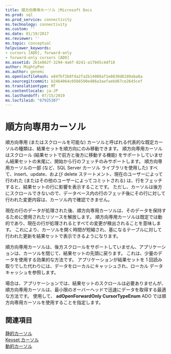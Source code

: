 ```yaml
---
title: 順方向専用カーソル |Microsoft Docs
ms.prod: sql
ms.prod_service: connectivity
ms.technology: connectivity
ms.custom: ''
ms.date: 01/19/2017
ms.reviewer: ''
ms.topic: conceptual
helpviewer_keywords:
- cursors [ADO], forward-only
- forward-only cursors [ADO]
ms.assetid: 2b1e062f-3294-4a6f-8241-a17045c4df18
author: MightyPen
ms.author: genemi
ms.openlocfilehash: e84fbf2b8fda2fa2b14088af1e0830d8109aba8a
ms.sourcegitcommit: b2464064c0566590e486a3aafae6d67ce2645cef
ms.translationtype: MT
ms.contentlocale: ja-JP
ms.lasthandoff: 07/15/2019
ms.locfileid: "67925307"
---
```

# <a name="forward-only-cursors"></a>順方向専用カーソル
順方向専用 (またはスクロールを可能な) カーソルと呼ばれる代表的な既定カーソルの種類は、結果セットを順方向にのみ移動できます。 順方向専用カーソルはスクロール (結果セットで前方と後方に移動する機能) をサポートしていません結果セットの末尾に、開始から行のフェッチのみサポートします。 順方向専用カーソルの一部 (など、SQL Server カーソル ライブラリを使用した) すべて、insert、update、および delete ステートメント、現在のユーザーによって行われた (またはその他のユーザーによってコミットされる) は、行をフェッチすると、結果セットの行に影響を表示することです。 ただし、カーソルは後方にスクロールできないので、データベース内の行のフェッチ後にその行に対して行われた変更内容は、カーソル内で確認できません。  
  
 現在の行のデータが処理された後、順方向専用カーソルは、そのデータを保持するために使用されたリソースを解放します。 順方向専用カーソルは既定では動的であり、現在の行が処理されるとすべての変更が検出されることを意味します。 これにより、カーソルを開く時間が短縮され、基になるテーブルに対して行われた更新を結果セットで表示できるようになります。  
  
 順方向専用カーソルは、後方スクロールをサポートしていません、アプリケーションは、カーソルを閉じて、結果セットの先頭に戻ります。 これは、少量のデータを使用する効果的な方法です。 アプリケーションが結果セットを 1 回読み取りでした代わりには、データをローカルにキャッシュされ、ローカル データ キャッシュを参照します。  
  
 場合は、アプリケーションでは、結果セットのスクロールは必要ありませんが、順方向専用カーソルは、最小限のオーバーヘッドで迅速にデータを取得する最適な方法です。 使用して、 **adOpenForwardOnly CursorTypeEnum** ADO では順方向専用カーソルを使用することを指定します。  
  
## <a name="see-also"></a>関連項目  
 [静的カーソル](../../../ado/guide/data/static-cursors.md)   
 [Keyset カーソル](../../../ado/guide/data/keyset-cursors.md)   
 [動的カーソル](../../../ado/guide/data/dynamic-cursors.md)
